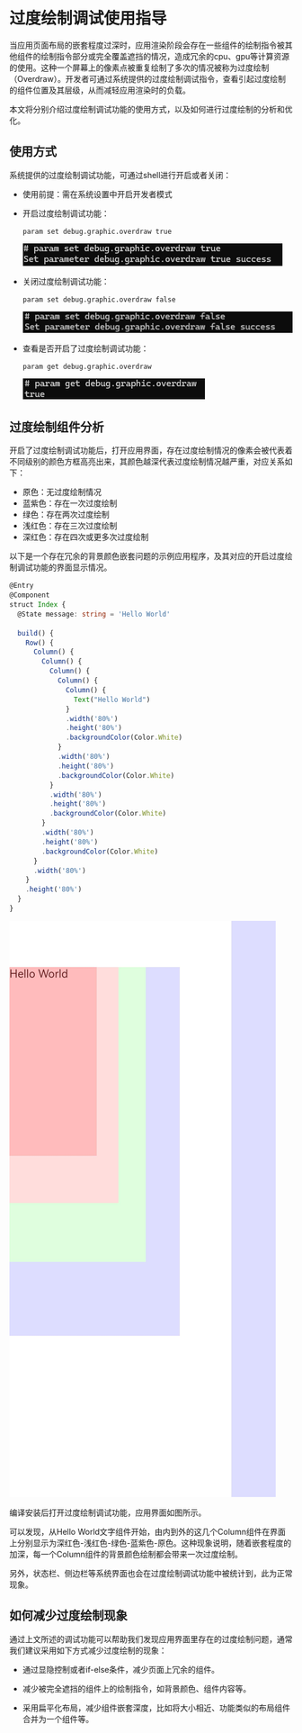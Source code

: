 # 过度绘制调试使用指导

当应用页面布局的嵌套程度过深时，应用渲染阶段会存在一些组件的绘制指令被其他组件的绘制指令部分或完全覆盖遮挡的情况，造成冗余的cpu、gpu等计算资源的使用。这种一个屏幕上的像素点被重复绘制了多次的情况被称为过度绘制（Overdraw）。开发者可通过系统提供的过度绘制调试指令，查看引起过度绘制的组件位置及其层级，从而减轻应用渲染时的负载。

本文将分别介绍过度绘制调试功能的使用方式，以及如何进行过度绘制的分析和优化。

## 使用方式

系统提供的过度绘制调试功能，可通过shell进行开启或者关闭：

- 使用前提：需在系统设置中开启开发者模式

- 开启过度绘制调试功能：

  ```
  param set debug.graphic.overdraw true
  ```
  ![](figures/overdraw-enable.png)

- 关闭过度绘制调试功能：

  ```
  param set debug.graphic.overdraw false
  ```
  ![](figures/overdraw-disable.png)

- 查看是否开启了过度绘制调试功能：

  ```
  param get debug.graphic.overdraw
  ```
  ![](figures/overdraw-check.png)


## 过度绘制组件分析

开启了过度绘制调试功能后，打开应用界面，存在过度绘制情况的像素会被代表着不同级别的颜色方框高亮出来，其颜色越深代表过度绘制情况越严重，对应关系如下：

- 原色：无过度绘制情况
- 蓝紫色：存在一次过度绘制
- 绿色：存在两次过度绘制
- 浅红色：存在三次过度绘制
- 深红色：存在四次或更多次过度绘制


以下是一个存在冗余的背景颜色嵌套问题的示例应用程序，及其对应的开启过度绘制调试功能的界面显示情况。

```ts
@Entry
@Component
struct Index {
  @State message: string = 'Hello World'

  build() {
    Row() {
      Column() {
        Column() {
          Column() {
            Column() {
              Column() {
                Text("Hello World")
              }
              .width('80%')
              .height('80%')
              .backgroundColor(Color.White)
            }
            .width('80%')
            .height('80%')
            .backgroundColor(Color.White)
          }
          .width('80%')
          .height('80%')
          .backgroundColor(Color.White)
        }
        .width('80%')
        .height('80%')
        .backgroundColor(Color.White)
      }
      .width('80%')
    }
    .height('80%')
  }
}
```

![开启过度绘制功能后的示例程序界面](figures/overdraw-demo-enable.png)

编译安装后打开过度绘制调试功能，应用界面如图所示。

可以发现，从Hello World文字组件开始，由内到外的这几个Column组件在界面上分别显示为深红色-浅红色-绿色-蓝紫色-原色。这种现象说明，随着嵌套程度的加深，每一个Column组件的背景颜色绘制都会带来一次过度绘制。

另外，状态栏、侧边栏等系统界面也会在过度绘制调试功能中被统计到，此为正常现象。

## 如何减少过度绘制现象

通过上文所述的调试功能可以帮助我们发现应用界面里存在的过度绘制问题，通常我们建议采用如下方式减少过度绘制的现象：

- 通过显隐控制或者if-else条件，减少页面上冗余的组件。

- 减少被完全遮挡的组件上的绘制指令，如背景颜色、组件内容等。

- 采用扁平化布局，减少组件嵌套深度，比如将大小相近、功能类似的布局组件合并为一个组件等。